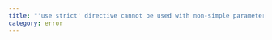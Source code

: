 ```yaml
---
title: "'use strict' directive cannot be used with non-simple parameter list."
category: error
---
```

